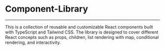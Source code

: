 <h1>Component-Library</h1>
<hr/>
<p>This is a collection of reusable and customizable React components built with TypeScript and Tailwind CSS. The library is designed to cover different React concepts such as props, children, list rendering with map, conditional rendering, and interactivity.</p>
